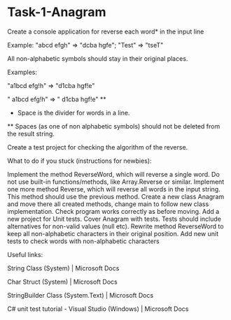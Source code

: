 # Task-1-Anagram
Create a console application for reverse each word* in the input line

Example: "abcd efgh" => "dcba hgfe"; "Test" => "tseT"



All non-alphabetic symbols should stay in their original places.

Examples:

"a1bcd efg!h" => "d1cba hgf!e"

" a1bcd efg!h" => " d1cba hgf!e" **



* Space is the divider for words in a line.

** Spaces (as one of non alphabetic symbols) should not be deleted from the result string.



Create a test project for checking the algorithm of the reverse.


What to do if you stuck (instructions for newbies):

Implement the method ReverseWord, which will reverse a single word. Do not use built-in functions/methods, like Array.Reverse or similar.
Implement one more method Reverse, which will reverse all words in the input string. This method should use the previous method.
Create a new class Anagram and move there all created methods, change main to follow new class implementation.
Check program works correctly as before moving.
Add a new project for Unit tests. Cover Anagram with tests. Tests should include alternatives for non-valid values (null etc).
Rewrite method ReverseWord to keep all non-alphabetic characters in their original position.
Add new unit tests to check words with non-alphabetic characters

Useful links:

String Class (System) | Microsoft Docs

Char Struct (System) | Microsoft Docs

StringBuilder Class (System.Text) | Microsoft Docs

C# unit test tutorial - Visual Studio (Windows) | Microsoft Docs
